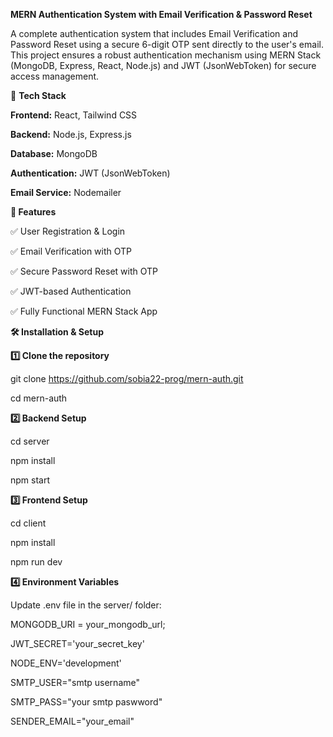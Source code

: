 **MERN Authentication System with Email Verification & Password Reset**

A complete authentication system that includes Email Verification and Password Reset using a secure 6-digit OTP sent directly to the user's email. This project ensures a robust authentication mechanism using MERN Stack (MongoDB, Express, React, Node.js) and JWT (JsonWebToken) for secure access management.


🚀 **Tech Stack**

**Frontend:** React, Tailwind CSS

**Backend:** Node.js, Express.js

**Database:** MongoDB

**Authentication:** JWT (JsonWebToken)

**Email Service:** Nodemailer


**📌 Features**

✅ User Registration & Login

✅ Email Verification with OTP

✅ Secure Password Reset with OTP

✅ JWT-based Authentication

✅ Fully Functional MERN Stack App



**🛠️ Installation & Setup**

**1️⃣ Clone the repository**

git clone https://github.com/sobia22-prog/mern-auth.git

cd mern-auth

**2️⃣ Backend Setup**

cd server

npm install

npm start

**3️⃣ Frontend Setup**

cd client

npm install

npm run dev


**4️⃣ Environment Variables**

Update .env file in the server/ folder:

MONGODB_URI = your_mongodb_url;

JWT_SECRET='your_secret_key'

NODE_ENV='development'

SMTP_USER="smtp username"

SMTP_PASS="your smtp paswword"

SENDER_EMAIL="your_email"
